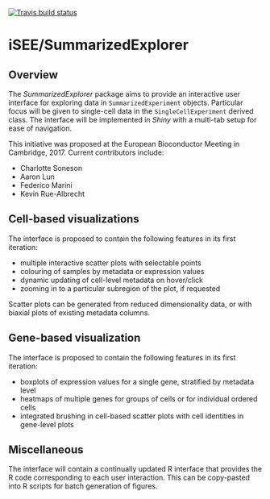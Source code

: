 [![Travis build status](https://travis-ci.org/csoneson/SEE.svg?branch=master)](https://travis-ci.org/csoneson/SEE)

# iSEE/SummarizedExplorer

## Overview

The _SummarizedExplorer_ package aims to provide an interactive user interface for exploring data in `SummarizedExperiment` objects.
Particular focus will be given to single-cell data in the `SingleCellExperiment` derived class.
The interface will be implemented in _Shiny_ with a multi-tab setup for ease of navigation.

This initiative was proposed at the European Bioconductor Meeting in Cambridge, 2017.
Current contributors include:

- Charlotte Soneson
- Aaron Lun
- Federico Marini
- Kevin Rue-Albrecht

## Cell-based visualizations 

The interface is proposed to contain the following features in its first iteration:

- multiple interactive scatter plots with selectable points
- colouring of samples by metadata or expression values
- dynamic updating of cell-level metadata on hover/click
- zooming in to a particular subregion of the plot, if requested

Scatter plots can be generated from reduced dimensionality data, or with biaxial plots of existing metadata columns.

## Gene-based visualization

The interface is proposed to contain the following features in its first iteration:

- boxplots of expression values for a single gene, stratified by metadata level
- heatmaps of multiple genes for groups of cells or for individual ordered cells 
- integrated brushing in cell-based scatter plots with cell identities in gene-level plots

## Miscellaneous

The interface will contain a continually updated R interface that provides the R code corresponding to each user interaction.
This can be copy-pasted into R scripts for batch generation of figures.

